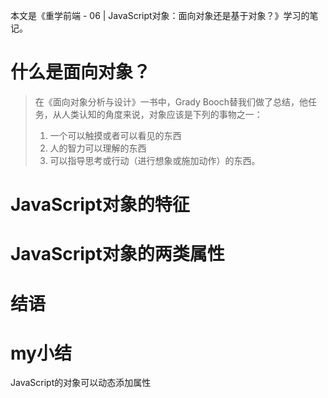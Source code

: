 本文是《重学前端 - 06 | JavaScript对象：面向对象还是基于对象？》学习的笔记。

# 什么是面向对象？

>在《面向对象分析与设计》一书中，Grady Booch替我们做了总结，他任务，从人类认知的角度来说，对象应该是下列的事物之一：
>
>1. 一个可以触摸或者可以看见的东西
>2. 人的智力可以理解的东西
>3. 可以指导思考或行动（进行想象或施加动作）的东西。



# JavaScript对象的特征

# JavaScript对象的两类属性

# 结语



# my小结

JavaScript的对象可以动态添加属性
